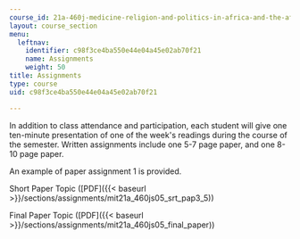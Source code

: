```yaml
---
course_id: 21a-460j-medicine-religion-and-politics-in-africa-and-the-african-diaspora-spring-2005
layout: course_section
menu:
  leftnav:
    identifier: c98f3ce4ba550e44e04a45e02ab70f21
    name: Assignments
    weight: 50
title: Assignments
type: course
uid: c98f3ce4ba550e44e04a45e02ab70f21

---
```


In addition to class attendance and participation, each student will give one ten-minute presentation of one of the week's readings during the course of the semester. Written assignments include one 5-7 page paper, and one 8-10 page paper.

An example of paper assignment 1 is provided.

Short Paper Topic ([PDF]({{< baseurl >}}/sections/assignments/mit21a_460js05_srt_pap3_5))

Final Paper Topic ([PDF]({{< baseurl >}}/sections/assignments/mit21a_460js05_final_paper))